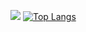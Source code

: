 ![](https://github-readme-stats.vercel.app/api?username=VictorienXP&hide_border=true&count_private=true&show_icons=true&include_all_commits=true&theme=dark)
[![Top Langs](https://github-readme-stats.vercel.app/api/top-langs/?username=VictorienXP&hide_border=true&langs_count=10&layout=compact&show_icons=true&theme=dark)](https://github.com/VictorienXP/github-readme-stats)
